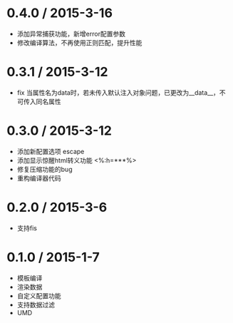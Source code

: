 # 0.4.0 / 2015-3-16
- 添加异常捕获功能，新增error配置参数
- 修改编译算法，不再使用正则匹配，提升性能

# 0.3.1 / 2015-3-12
- fix 当属性名为data时，若未传入默认注入对象问题，已更改为__data__，不可传入同名属性

# 0.3.0 / 2015-3-12
- 添加新配置选项 escape
- 添加显示惊醒html转义功能 <%:h=***%>
- 修复压缩功能的bug
- 重构编译器代码

# 0.2.0 / 2015-3-6
- 支持fis

# 0.1.0 / 2015-1-7
- 模板编译
- 渲染数据
- 自定义配置功能
- 支持数据过滤
- UMD
